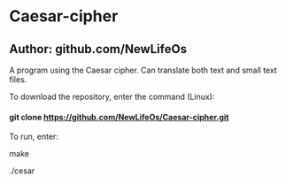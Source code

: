 # **Caesar-cipher**

## Author: github.com/NewLifeOs


A program using the Caesar cipher. Can translate both text and small text files.

To download the repository, enter the command (Linux):

#### git clone https://github.com/NewLifeOs/Caesar-cipher.git

To run, enter:

make

./cesar
